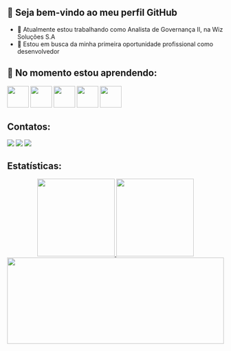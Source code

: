## 👋 Seja bem-vindo ao meu perfil GitHub

- 🔭 Atualmente estou trabalhando como Analista de Governança II, na Wiz Soluções S.A
- 💪 Estou em busca da minha primeira oportunidade profissional como desenvolvedor

## 🌱 No momento estou aprendendo:

<img src="https://cdn.jsdelivr.net/gh/devicons/devicon/icons/csharp/csharp-original.svg" width="50" height="50"/> <img src="https://cdn.jsdelivr.net/gh/devicons/devicon/icons/javascript/javascript-original.svg" width="50" height="50"/> <img src="https://cdn.jsdelivr.net/gh/devicons/devicon/icons/typescript/typescript-original.svg" width="50" height="50"/> <img src="https://cdn.jsdelivr.net/gh/devicons/devicon/icons/angularjs/angularjs-plain.svg" width="50" height="50"/> <img src="https://cdn.jsdelivr.net/gh/devicons/devicon/icons/bootstrap/bootstrap-original.svg" width="50" height="50"/> 

## Contatos:

<div>
<a href="https://www.linkedin.com/in/davikennedy" target="_blank"><img src="https://img.shields.io/badge/-LinkedIn-%230077B5?style=for-the-badge&logo=linkedin&logoColor=white" target="_blank"></a> 
<a href="https://twitter.com/davi_kennedy" target="_blank"><img src="https://img.shields.io/badge/Twitter-1DA1F2?style=for-the-badge&logo=twitter&logoColor=white" target="_blank"></a>
<a href="https://instagram.com/davi_kennedy" target="_blank"><img src="https://img.shields.io/badge/-Instagram-%23E4405F?style=for-the-badge&logo=instagram&logoColor=white" target="_blank"></a>
</div>

## Estatísticas:

<div align="center">
<a href="https://github.com/davikennedy">
<img height="180em" src="https://github-readme-stats.vercel.app/api/top-langs/?username=davikennedy&layout=compact&langs_count=7&theme=dark"/>
<img height="180em" src="https://github-readme-stats.vercel.app/api?username=davikennedy&show_icons=true&theme=dark&include_all_commits=true&count_private=true"/>
<img height="200em" width="100%" src="https://github-readme-streak-stats.herokuapp.com/?user=davikennedy&theme=dark&hide_border=false&border_radius=6&locale=pt-br&date_format=&properties=background" />
</div>
